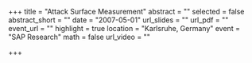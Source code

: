 +++
title = "Attack Surface Measurement"
abstract = ""
selected = false
abstract_short = ""
date = "2007-05-01"
url_slides = ""
url_pdf = ""
event_url = ""
highlight = true
location = "Karlsruhe, Germany"
event = "SAP Research"
math = false
url_video = ""

+++

